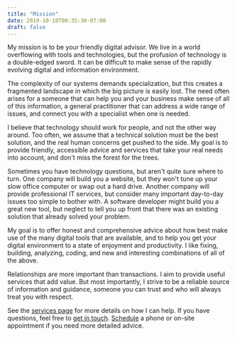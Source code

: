 ```yaml
---
title: "Mission"
date: 2019-10-18T00:35:30-07:00
draft: false
---
```


My mission is to be your friendly digital advisor. We live in a world overflowing with tools and technologies, but the profusion of technology is a double-edged sword. It can be difficult to make sense of the rapidly evolving digital and information environment.

The complexity of our systems demands specialization, but this creates a fragmented landscape in which the big picture is easily lost. The need often arises for a someone that can help you and your business make sense of all of this information, a general practitioner that can address a wide range of issues, and connect you with a specialist when one is needed.

I believe that technology should work for people, and not the other way around. Too often, we assume that a technical solution must be the best solution, and the real human concerns get pushed to the side. My goal is to provide friendly, accessible advice and services that take your real needs into account, and don't miss the forest for the trees.

Sometimes you have technology questions, but aren't quite sure where to turn. One company will build you a website, but they won't tune up your slow office computer or swap out a hard drive. Another company will provide professional IT services, but consider many important day-to-day issues too simple to bother with. A software developer might build you a great new tool, but neglect to tell you up front that there was an existing solution that already solved your problem.

My goal is to offer honest and comprehensive advice about how best make use of the many digital tools that are available, and to help you get your digital environment to a state of enjoyment and productivity. I like fixing, building, analyzing, coding, and new and interesting combinations of all of the above.

Relationships are more important than transactions. I aim to provide useful services that add value. But most importantly, I strive to be a reliable source of information and guidance, someone you can trust and who will always treat you with respect.

See the [services page](/services/) for more details on how I can help. If you have questions, feel free to [get in touch](/contact/). [Schedule](/appointments/) a phone or on-site appointment if you need more detailed advice.

